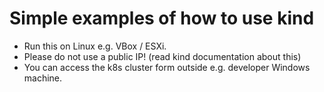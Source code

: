 # Simple examples of how to use kind

- Run this on Linux e.g. VBox / ESXi.
- Please do not use a public IP! (read kind documentation about this)
- You can access the k8s cluster form outside e.g. developer Windows machine.

